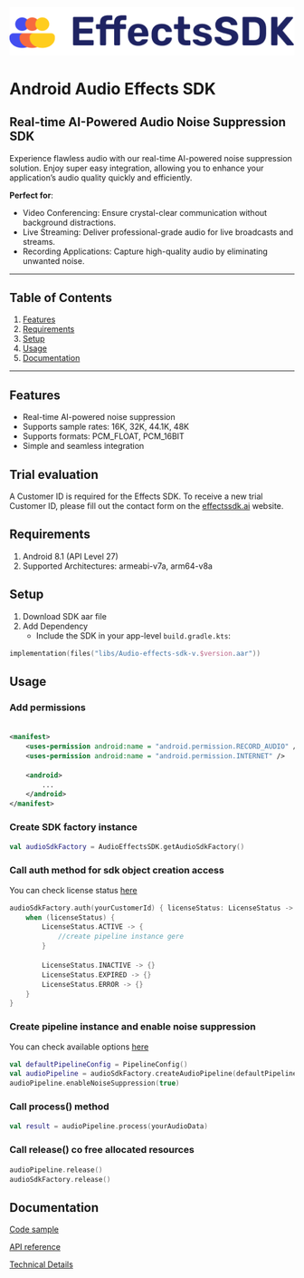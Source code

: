 ![Effects SDK logo](assets/Logo.png "a title")

# Android Audio Effects SDK

## Real-time AI-Powered Audio Noise Suppression SDK

Experience flawless audio with our real-time AI-powered noise suppression solution.
Enjoy super easy integration, allowing you to enhance your application’s audio quality
quickly and efficiently.

**Perfect for**:

* Video Conferencing: Ensure crystal-clear communication without background distractions.
* Live Streaming: Deliver professional-grade audio for live broadcasts and streams.
* Recording Applications: Capture high-quality audio by eliminating unwanted noise.

---

## Table of Contents

1. [Features](#features)
1. [Requirements](#requirements)
2. [Setup](#setup)
3. [Usage](#usage)
4. [Documentation](#Documentation)

---

## Features

* Real-time AI-powered noise suppression
* Supports sample rates: 16K, 32K, 44.1K, 48K
* Supports formats: PCM_FLOAT, PCM_16BIT
* Simple and seamless integration

## Trial evaluation

A Customer ID is required for the Effects SDK.
To receive a new trial Customer ID, please fill out the contact form on the [effectssdk.ai](https://effectssdk.ai/request-trial) website.

## Requirements

1. Android 8.1 (API Level 27)
2. Supported Architectures: armeabi-v7a, arm64-v8a

## Setup

1. Download SDK aar file
2. Add Dependency
   * Include the SDK in your app-level `build.gradle.kts`:

```kotlin
implementation(files("libs/Audio-effects-sdk-v.$version.aar"))
```

## Usage

### Add permissions

```xml

<manifest>
	<uses-permission android:name = "android.permission.RECORD_AUDIO" />
	<uses-permission android:name = "android.permission.INTERNET" />

	<android>
		...
	</android>
</manifest>
```

### Create SDK factory instance

```kotlin
val audioSdkFactory = AudioEffectsSDK.getAudioSdkFactory()
```

### Call auth method for sdk object creation access

You can check license status [here](reference/audio-sdk/com.effectssdk.audio/-license-status/index.md)

```kotlin
audioSdkFactory.auth(yourCustomerId) { licenseStatus: LicenseStatus ->
	when (licenseStatus) {
		LicenseStatus.ACTIVE -> {
			//create pipeline instance gere
		}

		LicenseStatus.INACTIVE -> {}
		LicenseStatus.EXPIRED -> {}
		LicenseStatus.ERROR -> {}
	}
}
```

### Create pipeline instance and enable noise suppression

You can check available options [here](reference/audio-sdk/com.effectssdk.audio.pipeline/-pipeline-config/index.md)

```kotlin
val defaultPipelineConfig = PipelineConfig()
val audioPipeline = audioSdkFactory.createAudioPipeline(defaultPipelineConfig)
audioPipeline.enableNoiseSuppression(true)
```

### Call process() method

```kotlin
val result = audioPipeline.process(yourAudioData)
```

### Call release() co free allocated resources

```kotlin
audioPipeline.release()
audioSdkFactory.release()
```

## Documentation

[Code sample](examples/SampleFragment.kt)

[API reference](reference/index.md)

[Technical Details](reference/Technical%20details.md)